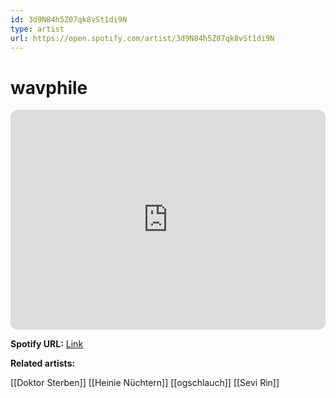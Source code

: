 ```yaml
---
id: 3d9N84h5Z07qk8vSt1di9N
type: artist
url: https://open.spotify.com/artist/3d9N84h5Z07qk8vSt1di9N
---
```

# wavphile

<iframe style="border-radius:12px" src="https://open.spotify.com/embed/artist/3d9N84h5Z07qk8vSt1di9N" width="100%" height="352" frameBorder="0" allowfullscreen="" allow="autoplay; clipboard-write; encrypted-media; fullscreen; picture-in-picture" loading="lazy"></iframe>

**Spotify URL:** [Link](https://open.spotify.com/artist/3d9N84h5Z07qk8vSt1di9N)

**Related artists:**

[[Doktor Sterben]]
[[Heinie Nüchtern]]
[[ogschlauch]]
[[Sevi Rin]]
